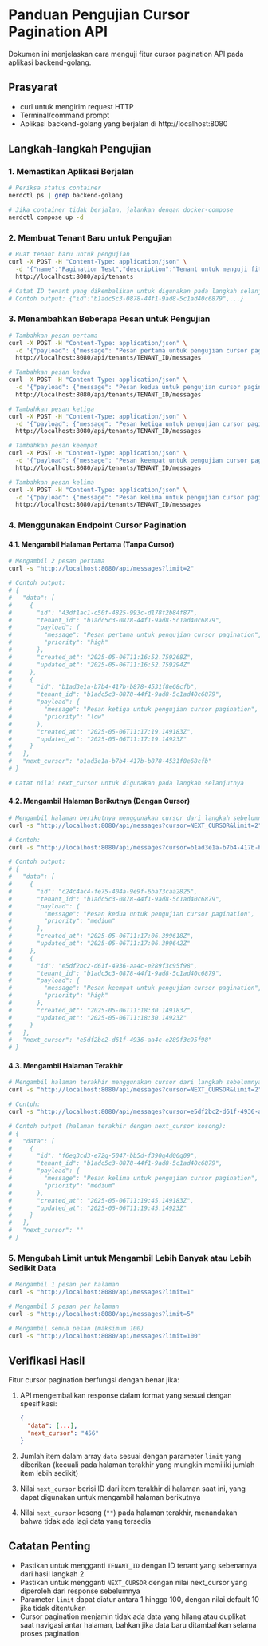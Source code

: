 # Panduan Pengujian Cursor Pagination API

Dokumen ini menjelaskan cara menguji fitur cursor pagination API pada aplikasi backend-golang.

## Prasyarat

- curl untuk mengirim request HTTP
- Terminal/command prompt
- Aplikasi backend-golang yang berjalan di http://localhost:8080

## Langkah-langkah Pengujian

### 1. Memastikan Aplikasi Berjalan

```bash
# Periksa status container
nerdctl ps | grep backend-golang

# Jika container tidak berjalan, jalankan dengan docker-compose
nerdctl compose up -d
```

### 2. Membuat Tenant Baru untuk Pengujian

```bash
# Buat tenant baru untuk pengujian
curl -X POST -H "Content-Type: application/json" \
  -d '{"name":"Pagination Test","description":"Tenant untuk menguji fitur cursor pagination","status":"active","workers":3}' \
  http://localhost:8080/api/tenants

# Catat ID tenant yang dikembalikan untuk digunakan pada langkah selanjutnya
# Contoh output: {"id":"b1adc5c3-0878-44f1-9ad8-5c1ad40c6879",...}
```

### 3. Menambahkan Beberapa Pesan untuk Pengujian

```bash
# Tambahkan pesan pertama
curl -X POST -H "Content-Type: application/json" \
  -d '{"payload": {"message": "Pesan pertama untuk pengujian cursor pagination", "priority": "high"}}' \
  http://localhost:8080/api/tenants/TENANT_ID/messages

# Tambahkan pesan kedua
curl -X POST -H "Content-Type: application/json" \
  -d '{"payload": {"message": "Pesan kedua untuk pengujian cursor pagination", "priority": "medium"}}' \
  http://localhost:8080/api/tenants/TENANT_ID/messages

# Tambahkan pesan ketiga
curl -X POST -H "Content-Type: application/json" \
  -d '{"payload": {"message": "Pesan ketiga untuk pengujian cursor pagination", "priority": "low"}}' \
  http://localhost:8080/api/tenants/TENANT_ID/messages

# Tambahkan pesan keempat
curl -X POST -H "Content-Type: application/json" \
  -d '{"payload": {"message": "Pesan keempat untuk pengujian cursor pagination", "priority": "high"}}' \
  http://localhost:8080/api/tenants/TENANT_ID/messages

# Tambahkan pesan kelima
curl -X POST -H "Content-Type: application/json" \
  -d '{"payload": {"message": "Pesan kelima untuk pengujian cursor pagination", "priority": "medium"}}' \
  http://localhost:8080/api/tenants/TENANT_ID/messages
```

### 4. Menggunakan Endpoint Cursor Pagination

#### 4.1. Mengambil Halaman Pertama (Tanpa Cursor)

```bash
# Mengambil 2 pesan pertama
curl -s "http://localhost:8080/api/messages?limit=2"

# Contoh output:
# {
#   "data": [
#     {
#       "id": "43df1ac1-c50f-4825-993c-d178f2b84f87",
#       "tenant_id": "b1adc5c3-0878-44f1-9ad8-5c1ad40c6879",
#       "payload": {
#         "message": "Pesan pertama untuk pengujian cursor pagination",
#         "priority": "high"
#       },
#       "created_at": "2025-05-06T11:16:52.759268Z",
#       "updated_at": "2025-05-06T11:16:52.759294Z"
#     },
#     {
#       "id": "b1ad3e1a-b7b4-417b-b878-4531f8e68cfb",
#       "tenant_id": "b1adc5c3-0878-44f1-9ad8-5c1ad40c6879",
#       "payload": {
#         "message": "Pesan ketiga untuk pengujian cursor pagination",
#         "priority": "low"
#       },
#       "created_at": "2025-05-06T11:17:19.149183Z",
#       "updated_at": "2025-05-06T11:17:19.14923Z"
#     }
#   ],
#   "next_cursor": "b1ad3e1a-b7b4-417b-b878-4531f8e68cfb"
# }

# Catat nilai next_cursor untuk digunakan pada langkah selanjutnya
```

#### 4.2. Mengambil Halaman Berikutnya (Dengan Cursor)

```bash
# Mengambil halaman berikutnya menggunakan cursor dari langkah sebelumnya
curl -s "http://localhost:8080/api/messages?cursor=NEXT_CURSOR&limit=2"

# Contoh:
curl -s "http://localhost:8080/api/messages?cursor=b1ad3e1a-b7b4-417b-b878-4531f8e68cfb&limit=2"

# Contoh output:
# {
#   "data": [
#     {
#       "id": "c24c4ac4-fe75-404a-9e9f-6ba73caa2825",
#       "tenant_id": "b1adc5c3-0878-44f1-9ad8-5c1ad40c6879",
#       "payload": {
#         "message": "Pesan kedua untuk pengujian cursor pagination",
#         "priority": "medium"
#       },
#       "created_at": "2025-05-06T11:17:06.399618Z",
#       "updated_at": "2025-05-06T11:17:06.399642Z"
#     },
#     {
#       "id": "e5df2bc2-d61f-4936-aa4c-e289f3c95f98",
#       "tenant_id": "b1adc5c3-0878-44f1-9ad8-5c1ad40c6879",
#       "payload": {
#         "message": "Pesan keempat untuk pengujian cursor pagination",
#         "priority": "high"
#       },
#       "created_at": "2025-05-06T11:18:30.149183Z",
#       "updated_at": "2025-05-06T11:18:30.14923Z"
#     }
#   ],
#   "next_cursor": "e5df2bc2-d61f-4936-aa4c-e289f3c95f98"
# }
```

#### 4.3. Mengambil Halaman Terakhir

```bash
# Mengambil halaman terakhir menggunakan cursor dari langkah sebelumnya
curl -s "http://localhost:8080/api/messages?cursor=NEXT_CURSOR&limit=2"

# Contoh:
curl -s "http://localhost:8080/api/messages?cursor=e5df2bc2-d61f-4936-aa4c-e289f3c95f98&limit=2"

# Contoh output (halaman terakhir dengan next_cursor kosong):
# {
#   "data": [
#     {
#       "id": "f6eg3cd3-e72g-5047-bb5d-f390g4d06g09",
#       "tenant_id": "b1adc5c3-0878-44f1-9ad8-5c1ad40c6879",
#       "payload": {
#         "message": "Pesan kelima untuk pengujian cursor pagination",
#         "priority": "medium"
#       },
#       "created_at": "2025-05-06T11:19:45.149183Z",
#       "updated_at": "2025-05-06T11:19:45.14923Z"
#     }
#   ],
#   "next_cursor": ""
# }
```

### 5. Mengubah Limit untuk Mengambil Lebih Banyak atau Lebih Sedikit Data

```bash
# Mengambil 1 pesan per halaman
curl -s "http://localhost:8080/api/messages?limit=1"

# Mengambil 5 pesan per halaman
curl -s "http://localhost:8080/api/messages?limit=5"

# Mengambil semua pesan (maksimum 100)
curl -s "http://localhost:8080/api/messages?limit=100"
```

## Verifikasi Hasil

Fitur cursor pagination berfungsi dengan benar jika:

1. API mengembalikan response dalam format yang sesuai dengan spesifikasi:
   ```json
   {
     "data": [...],
     "next_cursor": "456"
   }
   ```

2. Jumlah item dalam array `data` sesuai dengan parameter `limit` yang diberikan (kecuali pada halaman terakhir yang mungkin memiliki jumlah item lebih sedikit)

3. Nilai `next_cursor` berisi ID dari item terakhir di halaman saat ini, yang dapat digunakan untuk mengambil halaman berikutnya

4. Nilai `next_cursor` kosong (`""`) pada halaman terakhir, menandakan bahwa tidak ada lagi data yang tersedia

## Catatan Penting

- Pastikan untuk mengganti `TENANT_ID` dengan ID tenant yang sebenarnya dari hasil langkah 2
- Pastikan untuk mengganti `NEXT_CURSOR` dengan nilai next_cursor yang diperoleh dari response sebelumnya
- Parameter `limit` dapat diatur antara 1 hingga 100, dengan nilai default 10 jika tidak ditentukan
- Cursor pagination menjamin tidak ada data yang hilang atau duplikat saat navigasi antar halaman, bahkan jika data baru ditambahkan selama proses pagination
